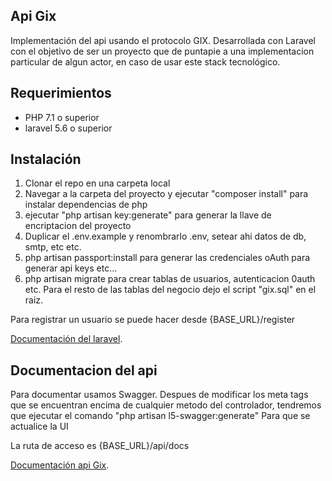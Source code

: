 ## Api Gix

Implementación del api usando el protocolo GIX. Desarrollada con Laravel con el objetivo de ser un proyecto que de puntapie a una implementacion particular de algun actor, en caso de usar este stack tecnológico. 

## Requerimientos

- PHP 7.1 o superior
- laravel 5.6 o superior

## Instalación

1. Clonar el repo en una carpeta local
2. Navegar a la carpeta del proyecto y ejecutar "composer install" para instalar dependencias de php
3. ejecutar "php artisan key:generate" para generar la llave de encriptacion del proyecto
4. Duplicar el .env.example y renombrarlo .env, setear ahi datos de db, smtp, etc etc.
5. php artisan passport:install para generar las credenciales oAuth para generar api keys etc...
6. php artisan migrate para crear tablas de usuarios, autenticacion 0auth etc. Para el resto de las tablas del negocio dejo el script "gix.sql" en el raiz.

Para registrar un usuario se puede hacer desde {BASE_URL}/register

[Documentación del laravel](https://laravel.com/docs/routing).

## Documentacion del api

Para documentar usamos Swagger. Despues de modificar los meta tags que se encuentran encima de cualquier metodo del controlador, tendremos que ejecutar el comando "php artisan l5-swagger:generate" Para que se actualice la UI

La ruta de acceso es {BASE_URL}/api/docs

[Documentación api Gix](http://localhost/apigix/public/api/docs).

